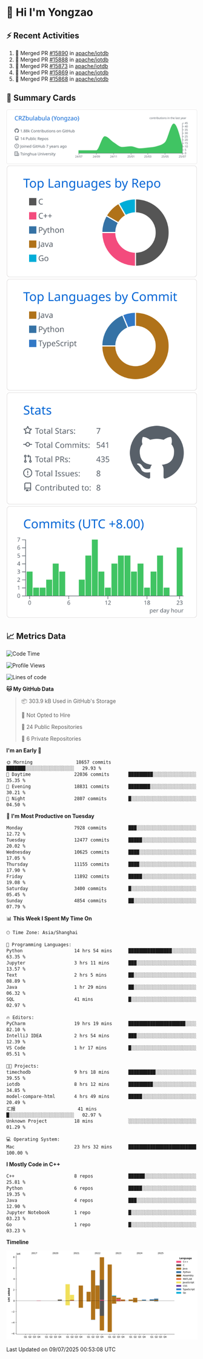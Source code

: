 # 👋 Hi I'm Yongzao

## ⚡ Recent Activities
<!--START_SECTION:activity-->
1. 🎉 Merged PR [#15890](https://github.com/apache/iotdb/pull/15890) in [apache/iotdb](https://github.com/apache/iotdb)
2. 🎉 Merged PR [#15888](https://github.com/apache/iotdb/pull/15888) in [apache/iotdb](https://github.com/apache/iotdb)
3. 🎉 Merged PR [#15873](https://github.com/apache/iotdb/pull/15873) in [apache/iotdb](https://github.com/apache/iotdb)
4. 🎉 Merged PR [#15869](https://github.com/apache/iotdb/pull/15869) in [apache/iotdb](https://github.com/apache/iotdb)
5. 🎉 Merged PR [#15868](https://github.com/apache/iotdb/pull/15868) in [apache/iotdb](https://github.com/apache/iotdb)
<!--END_SECTION:activity-->

## 🎑 Summary Cards

[![](https://raw.githubusercontent.com/CRZbulabula/CRZbulabula/main/profile-summary-card-output/github/0-profile-details.svg)](https://github.com/vn7n24fzkq/github-profile-summary-cards)
[![](https://raw.githubusercontent.com/CRZbulabula/CRZbulabula/main/profile-summary-card-output/github/1-repos-per-language.svg)](https://github.com/vn7n24fzkq/github-profile-summary-cards) [![](https://raw.githubusercontent.com/CRZbulabula/CRZbulabula/main/profile-summary-card-output/github/2-most-commit-language.svg)](https://github.com/vn7n24fzkq/github-profile-summary-cards)
[![](https://raw.githubusercontent.com/CRZbulabula/CRZbulabula/main/profile-summary-card-output/github/3-stats.svg)](https://github.com/vn7n24fzkq/github-profile-summary-cards) [![](https://raw.githubusercontent.com/CRZbulabula/CRZbulabula/main/profile-summary-card-output/github/4-productive-time.svg)](https://github.com/vn7n24fzkq/github-profile-summary-cards)

## 📈 Metrics Data

<!--START_SECTION:waka-->
![Code Time](http://img.shields.io/badge/Code%20Time-1%2C032%20hrs%2058%20mins-blue)

![Profile Views](http://img.shields.io/badge/Profile%20Views-0-blue)

![Lines of code](https://img.shields.io/badge/From%20Hello%20World%20I%27ve%20Written-34.7%20million%20lines%20of%20code-blue)

**🐱 My GitHub Data** 

> 📦 303.9 kB Used in GitHub's Storage 
 > 
> 🚫 Not Opted to Hire
 > 
> 📜 24 Public Repositories 
 > 
> 🔑 6 Private Repositories 
 > 
**I'm an Early 🐤** 

```text
🌞 Morning                18657 commits       ███████░░░░░░░░░░░░░░░░░░   29.93 % 
🌆 Daytime                22036 commits       █████████░░░░░░░░░░░░░░░░   35.35 % 
🌃 Evening                18831 commits       ████████░░░░░░░░░░░░░░░░░   30.21 % 
🌙 Night                  2807 commits        █░░░░░░░░░░░░░░░░░░░░░░░░   04.50 % 
```
📅 **I'm Most Productive on Tuesday** 

```text
Monday                   7928 commits        ███░░░░░░░░░░░░░░░░░░░░░░   12.72 % 
Tuesday                  12477 commits       █████░░░░░░░░░░░░░░░░░░░░   20.02 % 
Wednesday                10625 commits       ████░░░░░░░░░░░░░░░░░░░░░   17.05 % 
Thursday                 11155 commits       ████░░░░░░░░░░░░░░░░░░░░░   17.90 % 
Friday                   11892 commits       █████░░░░░░░░░░░░░░░░░░░░   19.08 % 
Saturday                 3400 commits        █░░░░░░░░░░░░░░░░░░░░░░░░   05.45 % 
Sunday                   4854 commits        ██░░░░░░░░░░░░░░░░░░░░░░░   07.79 % 
```


📊 **This Week I Spent My Time On** 

```text
🕑︎ Time Zone: Asia/Shanghai

💬 Programming Languages: 
Python                   14 hrs 54 mins      ████████████████░░░░░░░░░   63.35 % 
Jupyter                  3 hrs 11 mins       ███░░░░░░░░░░░░░░░░░░░░░░   13.57 % 
Text                     2 hrs 5 mins        ██░░░░░░░░░░░░░░░░░░░░░░░   08.89 % 
Java                     1 hr 29 mins        ██░░░░░░░░░░░░░░░░░░░░░░░   06.32 % 
SQL                      41 mins             █░░░░░░░░░░░░░░░░░░░░░░░░   02.97 % 

🔥 Editors: 
PyCharm                  19 hrs 19 mins      █████████████████████░░░░   82.10 % 
IntelliJ IDEA            2 hrs 54 mins       ███░░░░░░░░░░░░░░░░░░░░░░   12.39 % 
VS Code                  1 hr 17 mins        █░░░░░░░░░░░░░░░░░░░░░░░░   05.51 % 

🐱‍💻 Projects: 
timechodb                9 hrs 18 mins       ██████████░░░░░░░░░░░░░░░   39.55 % 
iotdb                    8 hrs 12 mins       █████████░░░░░░░░░░░░░░░░   34.85 % 
model-compare-html       4 hrs 49 mins       █████░░░░░░░░░░░░░░░░░░░░   20.49 % 
汇报                       41 mins             █░░░░░░░░░░░░░░░░░░░░░░░░   02.97 % 
Unknown Project          18 mins             ░░░░░░░░░░░░░░░░░░░░░░░░░   01.29 % 

💻 Operating System: 
Mac                      23 hrs 32 mins      █████████████████████████   100.00 % 
```

**I Mostly Code in C++** 

```text
C++                      8 repos             ██████░░░░░░░░░░░░░░░░░░░   25.81 % 
Python                   6 repos             █████░░░░░░░░░░░░░░░░░░░░   19.35 % 
Java                     4 repos             ███░░░░░░░░░░░░░░░░░░░░░░   12.90 % 
Jupyter Notebook         1 repo              █░░░░░░░░░░░░░░░░░░░░░░░░   03.23 % 
Go                       1 repo              █░░░░░░░░░░░░░░░░░░░░░░░░   03.23 % 
```



**Timeline**

![Lines of Code chart](https://raw.githubusercontent.com/CRZbulabula/CRZbulabula/main/assets/bar_graph.png)


 Last Updated on 09/07/2025 00:53:08 UTC
<!--END_SECTION:waka-->

